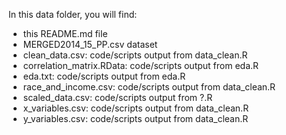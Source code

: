 In this data folder, you will find:
* this README.md file
* MERGED2014_15_PP.csv dataset
* clean_data.csv: code/scripts output from data_clean.R
* correlation_matrix.RData: code/scripts output from eda.R
* eda.txt: code/scripts output from eda.R
* race_and_income.csv: code/scripts output from data_clean.R
* scaled_data.csv: code/scripts output from ?.R
* x_variables.csv: code/scripts output from data_clean.R
* y_variables.csv: code/scripts output from data_clean.R
